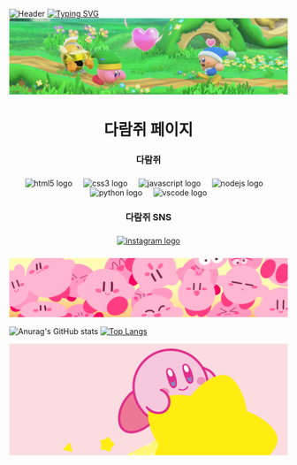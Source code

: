![Header](https://capsule-render.vercel.app/api?type=venom&height=200&color=0:A4D65E,100:2E7D32&text=다람쥐&section=header&reversal=false&textBg=false&fontSize=40&animation=fadeIn&desc=Squirrel%20page&fontAlignY=47&fontAlign=50&descAlign=50&descAlignY=63&fontColor=FFFFFF)
[![Typing SVG](https://readme-typing-svg.demolab.com?font=Gowun+Dodum&size=30&letterSpacing=5px&duration=2000&pause=1000&color=2E7D32&center=true&vCenter=true&width=1000&lines=%F0%9F%8C%AA%EF%B8%8F+%EB%8B%A4%EB%9E%8C%EC%A5%90+%ED%8E%98%EC%9D%B4%EC%A7%80+%F0%9F%90%BF%EF%B8%8F;26%EC%88%98%EB%8A%A5+%ED%99%94%EC%9D%B4%ED%8C%85)](https://git.io/typing-svg)
![Header](Kirby-Star-Allies-Game-Details-Page-Banner-e1505598625383.png)

<h1 align="center">다람쥐 페이지</h1>

###

<h3 align="center">다람쥐</h3>

###

<div align="center">
  <img src="https://cdn.jsdelivr.net/gh/devicons/devicon/icons/html5/html5-original.svg" height="40" alt="html5 logo"  />
  <img width="12" />
  <img src="https://cdn.jsdelivr.net/gh/devicons/devicon/icons/css3/css3-original.svg" height="40" alt="css3 logo"  />
  <img width="12" />
  <img src="https://cdn.jsdelivr.net/gh/devicons/devicon/icons/javascript/javascript-original.svg" height="40" alt="javascript logo"  />
  <img width="12" />
  <img src="https://cdn.jsdelivr.net/gh/devicons/devicon/icons/nodejs/nodejs-original.svg" height="40" alt="nodejs logo"  />
  <img width="12" />
  <img src="https://cdn.jsdelivr.net/gh/devicons/devicon/icons/python/python-original.svg" height="40" alt="python logo"  />
  <img width="12" />
  <img src="https://cdn.jsdelivr.net/gh/devicons/devicon/icons/vscode/vscode-original.svg" height="40" alt="vscode logo"  />
</div>

###

<h3 align="center">다람쥐 SNS</h3>

###

<div align="center">
  <a href="https://www.instagram.com/206jan05?igsh=MWR0OWxvOWp6MjFzMg%3D%3D&utm_source=qr">
    <img src="https://raw.githubusercontent.com/maurodesouza/profile-readme-generator/master/src/assets/icons/social/instagram/default.svg" width="52" height="40" alt="instagram logo"  />
  </a>
</div>

###

![Header](tumblr_pdtq2r9KEZ1xnydaco1_1280.png)

![Anurag's GitHub stats](https://github-readme-stats.vercel.app/api?username=tornadosquirrel&show_icons=true&locale=kr&custom_title=%EB%8B%A4%EB%9E%8C%EC%A5%90%20%EC%8A%A4%ED%83%AF&theme=shadow_green)
[![Top Langs](https://github-readme-stats.vercel.app/api/top-langs/?username=tornadosquirrel&theme=shadow_green&locale=kr&layout=compact&custom_title=%EB%8B%A4%EB%9E%8C%EC%A5%90%20%EC%96%B8%EC%96%B4%20%ED%86%B5%EA%B3%84)](https://github.com/tornadosquirrel/github-readme-stats)

![Footer](6081-SeriesHeaders_KirbyArtbook_2000x800_jpg.jpg)
